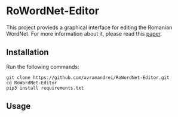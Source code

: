 # RoWordNet-Editor

This project provieds a graphical interface for editing the Romanian WordNet. For more information about it, please read this [paper]().

## Installation

Run the following commands:

```
git clone https://github.com/avramandrei/RoWordNet-Editor.git
cd RoWordNet-Editor
pip3 install requirements.txt
```

## Usage 




